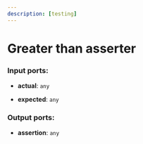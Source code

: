 ```yaml
---
description: [testing]
---
```


# Greater than asserter

### Input ports:

* __actual__: ` any `


* __expected__: ` any `

### Output ports:

* __assertion__: ` any `

